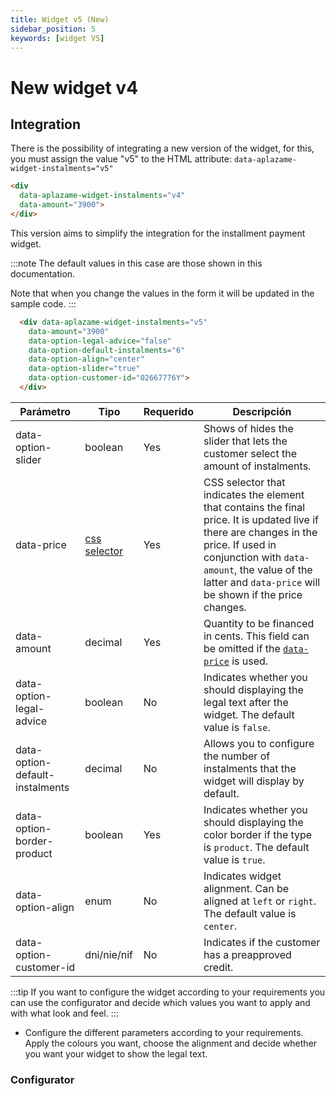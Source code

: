 ```yaml
---
title: Widget v5 (New)
sidebar_position: 5
keywords: [widget V5]
---
```


# New widget v4
## Integration 
There is the possibility of integrating a new version of the widget, for this, you must assign the value "v5" to the HTML attribute: `data-aplazame-widget-instalments="v5"`

```html
<div 
  data-aplazame-widget-instalments="v4"
  data-amount="3900">
</div>
```

This version aims to simplify the integration for the installment payment widget.

<div className="widget-container">
  <div
    data-aplazame-widget-instalments="v5"
    data-amount="3900"
    data-option-legal-advice="false"
    data-option-default-instalments="6"
    data-option-align="center"
    data-option-slider="true"
    data-option-customer-id="02667776Y">
  </div>
</div>


:::note
  The default values in this case are those shown in this documentation.

  Note that when you change the values in the form it will be updated in the sample code.
:::

``` html
  <div data-aplazame-widget-instalments="v5"
    data-amount="3900"
    data-option-legal-advice="false"
    data-option-default-instalments="6"
    data-option-align="center"
    data-option-slider="true"
    data-option-customer-id="02667776Y">
  </div>
```

|<t id="table.parameter">Parámetro</t> | <t id="table.type">Tipo</t> | <t id="table.required">Requerido</t> | <t id="table.description">Descripción</t>|
|---------|---------|---------|---------|
|data-option-slider | boolean | Yes | Shows of hides the slider that lets the customer select the amount of instalments.
|data-price | [css selector](https://developer.mozilla.org/en/docs/Web/Guide/CSS/Getting_started/Selectors) | Yes | CSS selector that indicates the element that contains the final price. It is updated live if there are changes in the price. If used in conjunction with `data-amount`, the value of the latter and `data-price` will be shown if the price changes.
|data-amount | decimal | Yes| Quantity to be financed in cents. This field can be omitted if the [`data-price`](./#variable-price) is used.
|data-option-legal-advice | boolean | No | Indicates whether you should displaying the legal text after the widget. The default value is `false`.
|data-option-default-instalments | decimal | No | Allows you to configure the number of instalments that the widget will display by default.
|data-option-border-product |boolean | Yes | Indicates whether you should displaying the color border if the type is `product`. The default value is `true`.
|data-option-align | enum | No | Indicates widget alignment. Can be aligned at `left` or `right`. The default value is `center`.
|data-option-customer-id | dni/nie/nif | No | Indicates if the customer has a preapproved credit.


:::tip
If you want to configure the widget according to your requirements you can use the configurator and decide which values you want to apply and with what look and feel.
:::

- Configure the different parameters according to your requirements. Apply the colours you want, choose the alignment and decide whether you want your widget to show the legal text.


### Configurator

<WidgetSimulator
  data-aplazame-widget-instalments="v5"
  data-amount="14900"
  data-country="ES"
  data-currency="EUR"
  data-option-align="center"
  data-option-legal-advice="true"
  data-option-slider="true"
/>
